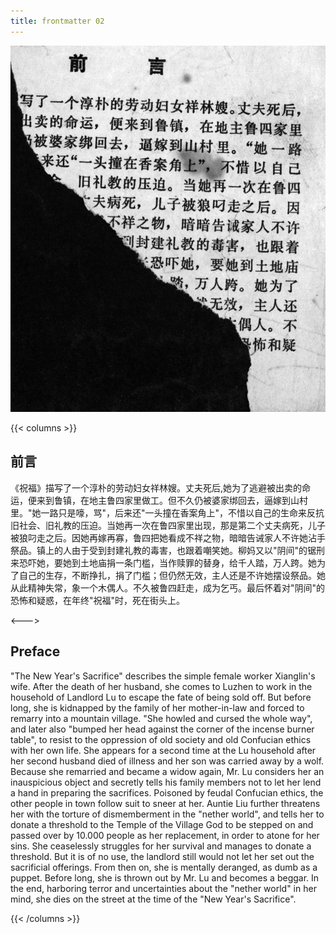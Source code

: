 ```yaml
---
title: frontmatter 02
---
```


![zhufu front](./../../images/zhufu/seifert0772_zf_0004_0.jpg)


{{< columns >}}

## 前言

《祝福》描写了一个淳朴的劳动妇女祥林嫂。丈夫死后,她为了逃避被出卖的命运，便来到鲁镇，在地主鲁四家里做工。但不久仍被婆家绑回去，逼嫁到山村里。"她一路只是嚎，骂"，后来还"一头撞在香案角上"，不惜以自己的生命来反抗旧社会、旧礼教的压迫。当她再一次在鲁四家里出现，那是第二个丈夫病死，儿子被狼叼走之后。因她再嫁再寡，鲁四把她看成不祥之物，暗暗告诫家人不许她沾手祭品。镇上的人由于受到封建礼教的毒害，也跟着嘲笑她。柳妈又以"阴间"的锯刑来恐吓她，要她到土地庙捐一条门槛，当作赎罪的替身，给千人踏，万人跨。她为了自己的生存，不断挣扎，捐了门槛；但仍然无效，主人还是不许她摆设祭品。她从此精神失常，象一个木偶人。不久被鲁四赶走，成为乞丐。最后怀着对"阴间"的恐怖和疑惑，在年终"祝福"时，死在街头上。

<--->

## Preface 

"The New Year's Sacrifice" describes the simple female worker Xianglin's wife. After the death of her husband, she comes to Luzhen to work in the household of Landlord Lu to escape the fate of being sold off. But before long, she is kidnapped by the family of her mother-in-law and forced to remarry into a mountain village. "She howled and cursed the whole way", and later also "bumped her head against the corner of the incense burner table", to resist to the oppression of old society and old Confucian ethics with her own life. She appears for a second time at the Lu household after her second husband died of illness and her son was carried away by a wolf. Because she remarried and became a widow again, Mr. Lu considers her an inauspicious object and secretly tells his family members not to let her lend a hand in preparing the sacrifices. Poisoned by feudal Confucian ethics, the other people in town follow suit to sneer at her. Auntie Liu further threatens her with the torture of dismemberment in the "nether world", and tells her to donate a threshold to the Temple of the Village God to be stepped on and passed over by 10.000 people as her replacement, in order to atone for her sins. She ceaselessly struggles for her survival and manages to donate a threshold. But it is of no use, the landlord still would not let her set out the sacrificial offerings. From then on, she is mentally deranged, as dumb as a puppet. Before long, she is thrown out by Mr. Lu and becomes a beggar. In the end, harboring terror and uncertainties about the "nether world" in her mind, she dies on the street at the time of the "New Year's Sacrifice".

{{< /columns >}}